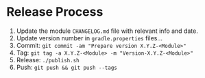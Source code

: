 Release Process
===============

 1. Update the module `CHANGELOG.md` file with relevant info and date.
 2. Update version number in `gradle.properties` files...
 3. Commit: `git commit -am "Prepare version X.Y.Z-<Module>"`
 4. Tag: `git tag -a X.Y.Z-<Module> -m "Version-X.Y.Z-<Module>"`
 5. Release: `./publish.sh`
 6. Push: `git push && git push --tags`
